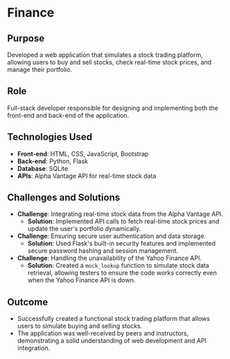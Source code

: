 # Finance

## Purpose
Developed a web application that simulates a stock trading platform, allowing users to buy and sell stocks, check real-time stock prices, and manage their portfolio.

## Role
Full-stack developer responsible for designing and implementing both the front-end and back-end of the application.

## Technologies Used
- **Front-end**: HTML, CSS, JavaScript, Bootstrap
- **Back-end**: Python, Flask
- **Database**: SQLite
- **APIs**: Alpha Vantage API for real-time stock data

## Challenges and Solutions
- **Challenge**: Integrating real-time stock data from the Alpha Vantage API.
  - **Solution**: Implemented API calls to fetch real-time stock prices and update the user's portfolio dynamically.
- **Challenge**: Ensuring secure user authentication and data storage.
  - **Solution**: Used Flask's built-in security features and implemented secure password hashing and session management.
- **Challenge**: Handling the unavailability of the Yahoo Finance API.
  - **Solution**: Created a `mock_lookup` function to simulate stock data retrieval, allowing testers to ensure the code works correctly even when the Yahoo Finance API is down.

## Outcome
- Successfully created a functional stock trading platform that allows users to simulate buying and selling stocks.
- The application was well-received by peers and instructors, demonstrating a solid understanding of web development and API integration.
